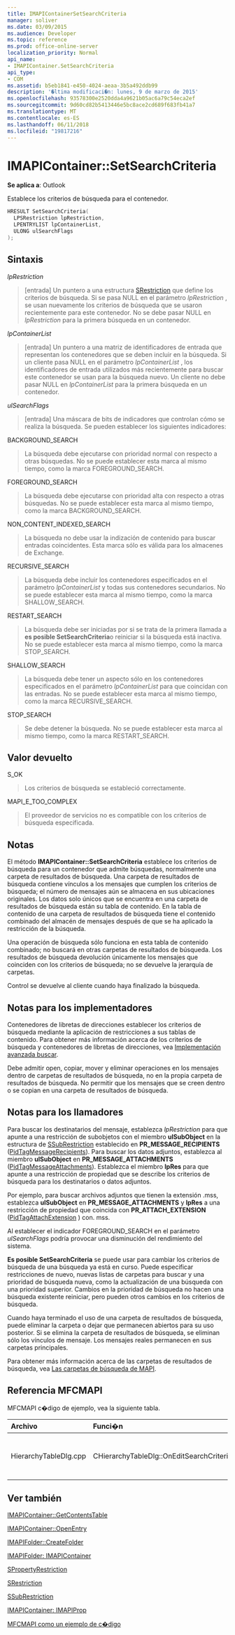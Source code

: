 ```yaml
---
title: IMAPIContainerSetSearchCriteria
manager: soliver
ms.date: 03/09/2015
ms.audience: Developer
ms.topic: reference
ms.prod: office-online-server
localization_priority: Normal
api_name:
- IMAPIContainer.SetSearchCriteria
api_type:
- COM
ms.assetid: b5eb1841-e450-4024-aeaa-3b5a492ddb99
description: '�ltima modificaci�n: lunes, 9 de marzo de 2015'
ms.openlocfilehash: 93578300e2520dda4a9621b05ac6a79c54eca2ef
ms.sourcegitcommit: 9d60cd82b5413446e5bc8ace2cd689f683fb41a7
ms.translationtype: MT
ms.contentlocale: es-ES
ms.lasthandoff: 06/11/2018
ms.locfileid: "19817216"
---
```

# <a name="imapicontainersetsearchcriteria"></a>IMAPIContainer::SetSearchCriteria

  
  
**Se aplica a**: Outlook 
  
Establece los criterios de búsqueda para el contenedor.
  
```cpp
HRESULT SetSearchCriteria(
  LPSRestriction lpRestriction,
  LPENTRYLIST lpContainerList,
  ULONG ulSearchFlags
);
```

## <a name="parameters"></a>Sintaxis

 _lpRestriction_
  
> [entrada] Un puntero a una estructura [SRestriction](srestriction.md) que define los criterios de búsqueda. Si se pasa NULL en el parámetro _lpRestriction_ , se usan nuevamente los criterios de búsqueda que se usaron recientemente para este contenedor. No se debe pasar NULL en _lpRestriction_ para la primera búsqueda en un contenedor. 
    
 _lpContainerList_
  
> [entrada] Un puntero a una matriz de identificadores de entrada que representan los contenedores que se deben incluir en la búsqueda. Si un cliente pasa NULL en el parámetro _lpContainerList_ , los identificadores de entrada utilizados más recientemente para buscar este contenedor se usan para la búsqueda nuevo. Un cliente no debe pasar NULL en _lpContainerList_ para la primera búsqueda en un contenedor. 
    
 _ulSearchFlags_
  
> [entrada] Una máscara de bits de indicadores que controlan cómo se realiza la búsqueda. Se pueden establecer los siguientes indicadores:
    
BACKGROUND_SEARCH 
  
> La búsqueda debe ejecutarse con prioridad normal con respecto a otras búsquedas. No se puede establecer esta marca al mismo tiempo, como la marca FOREGROUND_SEARCH.
    
FOREGROUND_SEARCH 
  
> La búsqueda debe ejecutarse con prioridad alta con respecto a otras búsquedas. No se puede establecer esta marca al mismo tiempo, como la marca BACKGROUND_SEARCH.
    
NON_CONTENT_INDEXED_SEARCH
  
> La búsqueda no debe usar la indización de contenido para buscar entradas coincidentes. Esta marca sólo es válida para los almacenes de Exchange.
    
RECURSIVE_SEARCH 
  
> La búsqueda debe incluir los contenedores especificados en el parámetro _lpContainerList_ y todas sus contenedores secundarios. No se puede establecer esta marca al mismo tiempo, como la marca SHALLOW_SEARCH. 
    
RESTART_SEARCH 
  
> La búsqueda debe ser iniciadas por si se trata de la primera llamada a **es posible SetSearchCriteria**o reiniciar si la búsqueda está inactiva. No se puede establecer esta marca al mismo tiempo, como la marca STOP_SEARCH.
    
SHALLOW_SEARCH 
  
> La búsqueda debe tener un aspecto sólo en los contenedores especificados en el parámetro _lpContainerList_ para que coincidan con las entradas. No se puede establecer esta marca al mismo tiempo, como la marca RECURSIVE_SEARCH. 
    
STOP_SEARCH 
  
> Se debe detener la búsqueda. No se puede establecer esta marca al mismo tiempo, como la marca RESTART_SEARCH.
    
## <a name="return-value"></a>Valor devuelto

S_OK 
  
> Los criterios de búsqueda se estableció correctamente.
    
MAPI_E_TOO_COMPLEX 
  
> El proveedor de servicios no es compatible con los criterios de búsqueda especificada.
    
## <a name="remarks"></a>Notas

El método **IMAPIContainer::SetSearchCriteria** establece los criterios de búsqueda para un contenedor que admite búsquedas, normalmente una carpeta de resultados de búsqueda. Una carpeta de resultados de búsqueda contiene vínculos a los mensajes que cumplen los criterios de búsqueda; el número de mensajes aún se almacena en sus ubicaciones originales. Los datos solo únicos que se encuentra en una carpeta de resultados de búsqueda están su tabla de contenido. En la tabla de contenido de una carpeta de resultados de búsqueda tiene el contenido combinado del almacén de mensajes después de que se ha aplicado la restricción de la búsqueda. 
  
Una operación de búsqueda sólo funciona en esta tabla de contenido combinado; no buscará en otras carpetas de resultados de búsqueda. Los resultados de búsqueda devolución únicamente los mensajes que coinciden con los criterios de búsqueda; no se devuelve la jerarquía de carpetas.
  
Control se devuelve al cliente cuando haya finalizado la búsqueda.
  
## <a name="notes-to-implementers"></a>Notas para los implementadores

Contenedores de libretas de direcciones establecer los criterios de búsqueda mediante la aplicación de restricciones a sus tablas de contenido. Para obtener más información acerca de los criterios de búsqueda y contenedores de libretas de direcciones, vea [Implementación avanzada buscar](implementing-advanced-searching.md).
  
Debe admitir open, copiar, mover y eliminar operaciones en los mensajes dentro de carpetas de resultados de búsqueda, no en la propia carpeta de resultados de búsqueda. No permitir que los mensajes que se creen dentro o se copian en una carpeta de resultados de búsqueda. 
  
## <a name="notes-to-callers"></a>Notas para los llamadores

Para buscar los destinatarios del mensaje, establezca _lpRestriction_ para que apunte a una restricción de subobjetos con el miembro **ulSubObject** en la estructura de [SSubRestriction](ssubrestriction.md) establecido en **PR_MESSAGE_RECIPIENTS** ([PidTagMessageRecipients](pidtagmessagerecipients-canonical-property.md)). Para buscar los datos adjuntos, establezca al miembro **ulSubObject** en **PR_MESSAGE_ATTACHMENTS** ([PidTagMessageAttachments](pidtagmessageattachments-canonical-property.md)). Establezca el miembro **lpRes** para que apunte a una restricción de propiedad que se describe los criterios de búsqueda para los destinatarios o datos adjuntos. 
  
Por ejemplo, para buscar archivos adjuntos que tienen la extensión .mss, establezca **ulSubObject** en **PR_MESSAGE_ATTACHMENTS** y **lpRes** a una restricción de propiedad que coincida con **PR_ATTACH_EXTENSION** ([PidTagAttachExtension](pidtagattachextension-canonical-property.md) ) con. mss.
  
Al establecer el indicador FOREGROUND_SEARCH en el parámetro _ulSearchFlags_ podría provocar una disminución del rendimiento del sistema. 
  
**Es posible SetSearchCriteria** se puede usar para cambiar los criterios de búsqueda de una búsqueda ya está en curso. Puede especificar restricciones de nuevo, nuevas listas de carpetas para buscar y una prioridad de búsqueda nueva, como la actualización de una búsqueda con una prioridad superior. Cambios en la prioridad de búsqueda no hacen una búsqueda existente reiniciar, pero pueden otros cambios en los criterios de búsqueda. 
  
Cuando haya terminado el uso de una carpeta de resultados de búsqueda, puede eliminar la carpeta o dejar que permanecen abiertos para su uso posterior. Si se elimina la carpeta de resultados de búsqueda, se eliminan sólo los vínculos de mensaje. Los mensajes reales permanecen en sus carpetas principales. 
  
Para obtener más información acerca de las carpetas de resultados de búsqueda, vea [Las carpetas de búsqueda de MAPI](mapi-search-folders.md). 
  
## <a name="mfcmapi-reference"></a>Referencia MFCMAPI

MFCMAPI c�digo de ejemplo, vea la siguiente tabla.
  
|**Archivo**|**Funci�n**|**Comentario**|
|:-----|:-----|:-----|
|HierarchyTableDlg.cpp  <br/> |CHierarchyTableDlg::OnEditSearchCriteria  <br/> |MFCMAPI usa el método **IMAPIContainer::SetSearchCriteria** para escribir criterios de búsqueda para una carpeta una vez que un usuario lo ha editado.  <br/> |
   
## <a name="see-also"></a>Ver también



[IMAPIContainer::GetContentsTable](imapicontainer-getcontentstable.md)
  
[IMAPIContainer::OpenEntry](imapicontainer-openentry.md)
  
[IMAPIFolder::CreateFolder](imapifolder-createfolder.md)
  
[IMAPIFolder: IMAPIContainer](imapifolderimapicontainer.md)
  
[SPropertyRestriction](spropertyrestriction.md)
  
[SRestriction](srestriction.md)
  
[SSubRestriction](ssubrestriction.md)
  
[IMAPIContainer: IMAPIProp](imapicontainerimapiprop.md)


[MFCMAPI como un ejemplo de c�digo](mfcmapi-as-a-code-sample.md)


